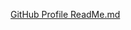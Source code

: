 [GitHub Profile ReadMe.md](https://github.com/user-attachments/files/20264735/GitHub.Profile.ReadMe.md)

